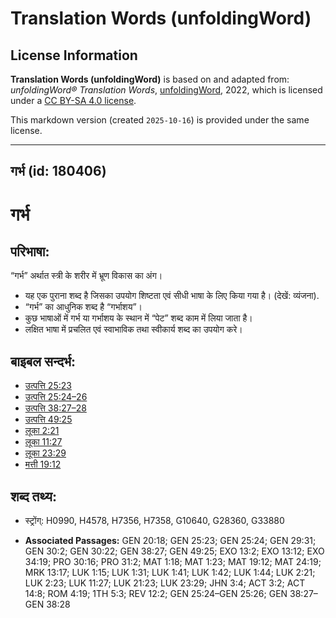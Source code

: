 # Translation Words (unfoldingWord)

## License Information

**Translation Words (unfoldingWord)** is based on and adapted from: _unfoldingWord® Translation Words_, [unfoldingWord](https://unfoldingword.org/utw), 2022, which is licensed under a [CC BY-SA 4.0 license](https://creativecommons.org/licenses/by-sa/4.0/legalcode.en).

This markdown version (created `2025-10-16`) is provided under the same license.



--------------------------------

## गर्भ (id: 180406)

गर्भ
====

परिभाषा:
--------

“गर्भ” अर्थात स्त्री के शरीर में भ्रूण विकास का अंग।

* यह एक पुराना शब्द है जिसका उपयोग शिष्टता एवं सीधी भाषा के लिए किया गया है। (देखें: व्यंजना).
* “गर्भ” का आधुनिक शब्द है “गर्भाशय”।
* कुछ भाषाओं में गर्भ या गर्भाशय के स्थान में “पेट” शब्द काम में लिया जाता है।
* लक्षित भाषा में प्रचलित एवं स्वाभाविक तथा स्वीकार्य शब्द का उपयोग करे।

बाइबल सन्दर्भ:
--------------

* [उत्पत्ति 25:23](https://ref.ly/Gen25:23)
* [उत्पत्ति 25:24–26](https://ref.ly/Gen25:24-Gen25:26)
* [उत्पत्ति 38:27–28](https://ref.ly/Gen38:27-Gen38:28)
* [उत्पत्ति 49:25](https://ref.ly/Gen49:25)
* [लूका 2:21](https://ref.ly/Luke2:21)
* [लूका 11:27](https://ref.ly/Luke11:27)
* [लूका 23:29](https://ref.ly/Luke23:29)
* [मत्ती 19:12](https://ref.ly/Matt19:12)

शब्द तथ्य:
----------

* स्ट्रोंग्: H0990, H4578, H7356, H7358, G10640, G28360, G33880

* **Associated Passages:** GEN 20:18; GEN 25:23; GEN 25:24; GEN 29:31; GEN 30:2; GEN 30:22; GEN 38:27; GEN 49:25; EXO 13:2; EXO 13:12; EXO 34:19; PRO 30:16; PRO 31:2; MAT 1:18; MAT 1:23; MAT 19:12; MAT 24:19; MRK 13:17; LUK 1:15; LUK 1:31; LUK 1:41; LUK 1:42; LUK 1:44; LUK 2:21; LUK 2:23; LUK 11:27; LUK 21:23; LUK 23:29; JHN 3:4; ACT 3:2; ACT 14:8; ROM 4:19; 1TH 5:3; REV 12:2; GEN 25:24–GEN 25:26; GEN 38:27–GEN 38:28

